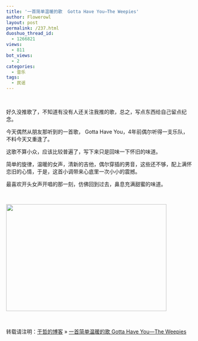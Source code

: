 ```yaml
---
title: '一首简单温暖的歌  Gotta Have You—The Weepies'
author: Flowerowl
layout: post
permalink: /237.html
duoshuo_thread_id:
  - 1266821
views:
  - 811
bot_views:
  - 2
categories:
  - 音乐
tags:
  - 民谣
---
```

&nbsp;

好久没推歌了，不知道有没有人还关注我推的歌，总之，写点东西给自己留点纪念。

今天偶然从朋友那听到的一首歌， Gotta Have You，4年前偶尔听得一支乐队，不料今天又重逢了。

这歌不算小众，应该比较普遍了，写下来只是回味一下怀旧的味道。

简单的旋律，温暖的女声，清新的吉他，偶尔穿插的男音，这些还不够，配上满怀恋旧的心情，于是，这首小调带来心底里一次小小的震撼。

最喜欢开头女声开唱的那一刻，仿佛回到过去，鼻息充满甜蜜的味道。

&nbsp;

<img class="aligncenter size-full wp-image-240" title="The Weepies" src="http://lazynight.me/wp-content/uploads/2011/10/3866058805121188351.jpg" alt="" width="435" height="290" />

&nbsp;

转载请注明：[于哲的博客][1] &raquo; [一首简单温暖的歌 Gotta Have You—The Weepies][2]

 [1]: http://localhost/wordpress
 [2]: http://localhost/wordpress/237.html